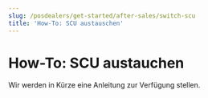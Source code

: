 ```yaml
---
slug: /posdealers/get-started/after-sales/switch-scu
title: 'How-To: SCU austauschen'
---
```


# How-To: SCU austauchen

Wir werden in Kürze eine Anleitung zur Verfügung stellen.
